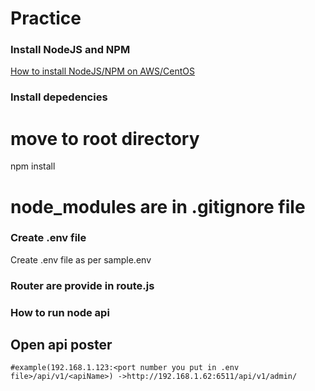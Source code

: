 # Practice

### Install NodeJS and NPM
[How to install NodeJS/NPM on AWS/CentOS](https://nodejs.org/en/download/package-manager/)

### Install depedencies

# move to root directory
npm install

# node_modules are in .gitignore file

### Create .env file

Create .env file as per sample.env

### Router are provide in route.js

### How to run node api

## Open api poster
    #example(192.168.1.123:<port number you put in .env file>/api/v1/<apiName>) ->http://192.168.1.62:6511/api/v1/admin/
